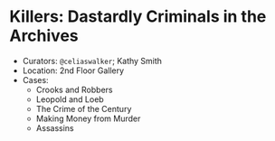 # Killers: Dastardly Criminals in the Archives

* Curators: <code>@celiaswalker</code>; Kathy Smith
* Location: 2nd Floor Gallery
* Cases:
  * Crooks and Robbers
  * Leopold and Loeb
  * The Crime of the Century
  * Making Money from Murder
  * Assassins


